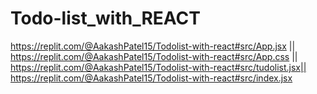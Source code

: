 # Todo-list_with_REACT

https://replit.com/@AakashPatel15/Todolist-with-react#src/App.jsx   ||
https://replit.com/@AakashPatel15/Todolist-with-react#src/App.css   ||
https://replit.com/@AakashPatel15/Todolist-with-react#src/tudolist.jsx||
https://replit.com/@AakashPatel15/Todolist-with-react#src/index.jsx
